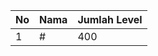 | No | Nama            | Jumlah Level |
|----|-----------------|--------------|
| 1  | #    |    400        |
